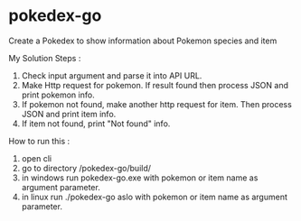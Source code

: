 # pokedex-go
Create a Pokedex to show information about Pokemon species and item

My Solution Steps :
1. Check input argument and parse it into API URL.
2. Make Http request for pokemon. If result found then process JSON and print pokemon info.
3. If pokemon not found, make another http request for item. Then process JSON and print item info.
4. If item not found, print "Not found" info.

How to run this : 
1. open cli
2. go to directory /pokedex-go/build/
2. in windows run pokedex-go.exe with pokemon or item name as argument parameter.
3. in linux run ./pokedex-go aslo with pokemon or item name as argument parameter.
